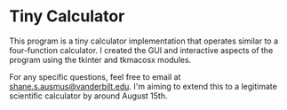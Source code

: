 # Tiny Calculator

This program is a tiny calculator implementation that operates similar to a four-function calculator. I created the GUI and interactive aspects of the program using the tkinter and tkmacosx modules.

For any specific questions, feel free to email at shane.s.ausmus@vanderbilt.edu. I'm aiming to extend this to a legitimate scientific calculator by around August 15th.

